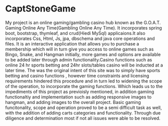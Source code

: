 # CaptStoneGame

My project is an online gaming/gambling casino hub known as the G.O.A.T.  Gaming Online Any Time(Gambling Online Any Time). 
It incorporates spring boot, bootstrap, thymleaf, and crud(Hiedi MySql) applicaions.It also incorporates Css, Html, Js, jpa, dbschema and java core operations and files. It is an interactive application that allows you to purchase a membership which will in turn give you access to online games such as Bingo, Snake, and Hangman initially, more games and options are available to be added later through admin functionality.Casino functions such as online 24 hr sports betting and 24hr slots/tables casino will be inducted at a later time. The was the original intent of this site was to simply have sports betting and casino functions , 
however time constraints and licensing requirements hindered this procedure and in turn led to widening the scope of the operation, to incorporate the gaming functions. Which leads us to the impediments of this project as previoisly mentioned, in addition gamiing functionaltiy and implementation such as adding responsive images to hangman, and adding images to the overall project. Basic gaming funcitonality, scope and operation proved to be a semi difficult task as well, with the addition of adding carts categories and functionality. Through due diligence and determination most if not all issues were able to be resolved.
